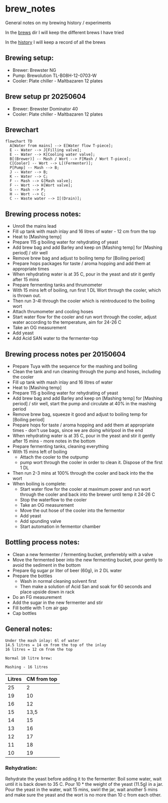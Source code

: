 # brew_notes

General notes on my brewing history / experiments

In the [brews](brews) dir I will keep the different brews I have tried

In the [history](history) I will keep a record of all the brews

## Brewing setup:

 - Brewer: Brewster NG
 - Pump: Brewolution TL-B08H-12-0703-W
 - Cooler: Plate chiller - Maltbazaren 12 plates

## Brew setup pr 20250604

 - Brewer: Brewster Dominator 40
 - Cooler: Plate chiller - Maltbazaren 12 plates

## Brewchart
```mermaid
flowchart TD
  A[Water from mains] --> E[Water flow T-piece];
  E -- Water --> J[Filling valve];
  E -- Water --> K[Cooling water valve];
  B[(Brewer)] -- Mash / Wort --> F[Mash / Wort T-piece];
  C[Cooler] -- Wort --> L[(Fermenter)];
  P[Pump] -- Mash --> B;
  J -- Water --> B;
  K -- Water --> C;
  F -- Mash --> G[Mash valve];
  F -- Wort --> H[Wort valve];
  G -- Mash --> P;
  H -- Wort --> C;
  C -- Waste water --> I[(Drain)];
```

## Brewing process notes:
  - Unroll the mains lead
  - Fill up tank with mash inlay and 16 litres of water - 12 cm from the top
  - Heat to [Mashing temp]
  - Prepare 115 g boiling water for rehydrating of yeast
  - Add brew bag and add Barley and keep on [Mashing temp] for [Mashing period] / stir well 
  - Remove brew bag and adjust to boiling temp for [Boiling period]
  - Prepare hops packages for taste / aroma hopping and add them at appropriate times
  - When rehydrating water is at 35 C, pour in the yeast and stir it gently after 15 mins
  - Prepare fermenting tanks and thrumometer
  - With 15 mins left of boiling, run first 1 DL Wort through the cooler, which is thrown out.
  - Then run 3-4l through the cooler which is reintroduced to the boiling wort
  - Attach thrumometer and cooling hoses
  - Start water flow for the cooler and run wort through the cooler, adjust water according to the temperature, aim for 24-26 C
  - Take an OG measurement
  - Add yeast
  - Add Acid SAN water to the fermenter-top

## Brewing process notes per 20150604

  - Prepare Tuya with the sequence for the mashing and boiling
  - Clean the tank and run cleaning through the pump and hoses, including the cooler
  - Fill up tank with mash inlay and 16 litres of water
  - Heat to [Mashing temp]
  - Prepare 115 g boiling water for rehydrating of yeast
  - Add brew bag and add Barley and keep on [Mashing temp] for [Mashing period] / stir well, start the pump and circulate at 40% in the mashing period
  - Remove brew bag, squeeze it good and adjust to boiling temp for [Boiling period]
  - Prepare hops for taste / aroma hopping and add them at appropriate times - don't use bags, since we are doing whirlpool in the end
  - When rehydrating water is at 35 C, pour in the yeast and stir it gently after 15 mins - more notes in the bottom
  - Prepare fermenting tanks, cleaning everything
  - With 15 mins left of boiling
    - Attach the cooler to the outpump
    - pump wort through the cooler in order to clean it. Dispose of the first 1 DL
  - Then run 2-3 mins at 100% through the cooler and back into the the wort
  - When boiling is complete:
    - Start water flow for the cooler at maximum power and run wort through the cooler and back into the brewer until temp it 24-26 C
    - Stop the waterflow to the cooler
    - Take an OG measurement
    - Move the out hose of the cooler into the fermentor
    - Add yeast
    - Add spunding valve
    - Start automation in fermentor chamber


## Bottling process notes:
  - Clean a new fermenter / fermenting bucket, preferrebly with a valve
  - Move the fermented beer into the new fermenting bucket, pour gently to avoid the sediment in the bottom
  - Prepare 6g sugar pr liter of beer (60g), in 2 DL water
  - Prepare the bottles
    - Wash in normal cleaning solvent first
    - Then make a solution of Acid San and soak for 60 seconds and place upside down in rack
  - Do an FG measurement
  - Add the sugar in the new fermenter and stir
  - Fill bottle with 1 cm air gap
  - Cap bottles


## General notes:
```
Under the mash inlay: 6l of water
14.5 litres = 14 cm from the top of the inlay
16 litres = 12 cm from the top

Normal 10 litre brew:

Mashing - 16 litres
```

| Litres | CM from top |
| --- | --- |
| 25 | 2 |
| 19 | 10 |
| 16 | 12 |
| 15 | 13,5 |
| 14 | 15 |
| 13 | 16 |
| 12 | 17 |
| 11 | 18 |
| 10 | 19 |

### Rehydration:
Rehydrate the yeast before adding it to the fermenter:
Boil some water, wait until it is back down to 35 C. Pour 10 * the weight of the yeast (11.5g) in a jar. Pour the yeast in the water, wait 15 mins, swirl the jar, wait another 5 mins and make sure the yeast and the wort is no more than 10 c from each other.

